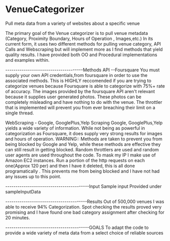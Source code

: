 # VenueCategorizer
Pull meta data from a variety of websites about a specific venue

The primary goal of the Venue categorizer is to pull venue metadata (Category, Proximity Boundary, Hours of Operation , Images,etc.)
In its current form, it uses two different methods for pulling venue category, API Calls and Webscraping but will implement more as I find methods that yield quality results.
I have provided both OO and Procedural implementations and examples within.


--------------------------------------Methods
API --Foursquare
  You must supply your own API credentials,from foursquare in order to use the associated methods. This is HIGHLY reccomended if you are trying to categorize venues because Foursquare is able to categorize with 75%+ rate of accuracy. The images provided by the foursquare API aren't relevant because it supplies user generated photos. These photos can be completely misleading and have nothing to do with the venue. The throttler that is implemented will prevent you from ever breaching their limit on a single thread.
  
WebScraping - Google, GooglePlus,Yelp
  Scraping Google, GooglePlus,Yelp yields a wide variety of information. While not being as powerful in categorization as Foursquare, it does supply very strong results for images and hours of operation. 
  WARNING:: Methods are taken to prevent you from being blocked by Google and Yelp, while these methods are effective they can still result in getting blocked. Random throttlers are used and random user agents are used throughout the code. To mask my IP I make use of Amazon EC2 instances. Run a portion of the http requests on each one(Approx 120 per) and then I have it deleted, this is all done programatically . This prevents me from being blocked and I have not had any issues up to this point.
  
-----------------------------------------Input
Sample input Provided under sampleInputData
  
----------------------------------------Results
Out of 500,000 venues I was able to receive 94% Categorization. Spot checking the results proved very promising and I have found one bad category assignment after checking for 20 minutes.

-----------------------------------------GOALS
To adapt the code to provide a wide variety of meta data from a select choice of reliable sources
